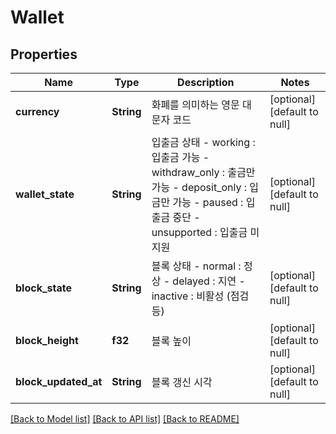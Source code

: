 # Wallet

## Properties
Name | Type | Description | Notes
------------ | ------------- | ------------- | -------------
**currency** | **String** | 화폐를 의미하는 영문 대문자 코드 | [optional] [default to null]
**wallet_state** | **String** | 입출금 상태 - working : 입출금 가능 - withdraw_only : 출금만 가능 - deposit_only : 입금만 가능 - paused : 입출금 중단 - unsupported : 입출금 미지원  | [optional] [default to null]
**block_state** | **String** | 블록 상태 - normal : 정상 - delayed : 지연 - inactive : 비활성 (점검 등)  | [optional] [default to null]
**block_height** | **f32** | 블록 높이 | [optional] [default to null]
**block_updated_at** | **String** | 블록 갱신 시각 | [optional] [default to null]

[[Back to Model list]](../README.md#documentation-for-models) [[Back to API list]](../README.md#documentation-for-api-endpoints) [[Back to README]](../README.md)


